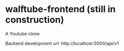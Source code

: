 # walftube-frontend (still in construction)
 A Youtube clone

Backend development url: http://localhost:5000/api/v1
